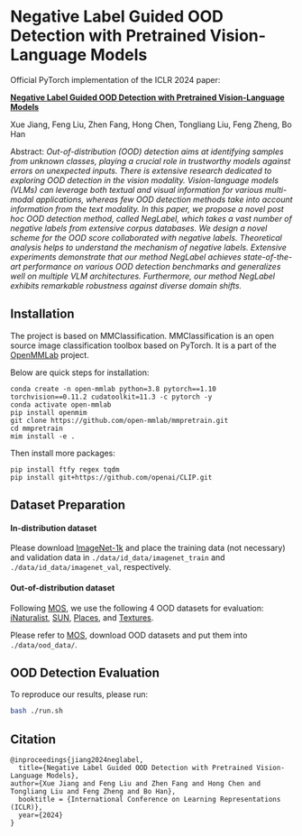 # Negative Label Guided OOD Detection with Pretrained Vision-Language Models


Official PyTorch implementation of the ICLR 2024 paper:

**[Negative Label Guided OOD Detection with Pretrained Vision-Language Models](https://openreview.net/forum?id=xUO1HXz4an)**

Xue Jiang, Feng Liu, Zhen Fang, Hong Chen, Tongliang Liu, Feng Zheng, Bo Han

Abstract: *Out-of-distribution (OOD) detection aims at identifying samples from unknown classes, playing a crucial role in trustworthy models against errors on unexpected inputs. There is extensive research dedicated to exploring OOD detection in the vision modality. Vision-language models (VLMs) can leverage both textual and visual information for various multi-modal applications, whereas few OOD detection methods take into account information from the text modality. In this paper, we propose a novel post hoc OOD detection method, called NegLabel, which takes a vast number of negative labels from extensive corpus databases. We design a novel scheme for the OOD score collaborated with negative labels. Theoretical analysis helps to understand the mechanism of negative labels. Extensive experiments demonstrate that our method NegLabel achieves state-of-the-art performance on various OOD detection benchmarks and generalizes well on multiple VLM architectures. Furthermore, our method NegLabel exhibits remarkable robustness against diverse domain shifts.*

## Installation

The project is based on MMClassification. MMClassification is an open source image classification toolbox based on PyTorch. It is a part of the [OpenMMLab](https://openmmlab.com/) project.

Below are quick steps for installation:

```shell
conda create -n open-mmlab python=3.8 pytorch==1.10 torchvision==0.11.2 cudatoolkit=11.3 -c pytorch -y
conda activate open-mmlab
pip install openmim
git clone https://github.com/open-mmlab/mmpretrain.git
cd mmpretrain
mim install -e .
```

Then install more packages:

```shell
pip install ftfy regex tqdm
pip install git+https://github.com/openai/CLIP.git
```

## Dataset Preparation

#### In-distribution dataset

Please download [ImageNet-1k](http://www.image-net.org/challenges/LSVRC/2012/index) and place the training data (not necessary) and validation data in
`./data/id_data/imagenet_train` and  `./data/id_data/imagenet_val`, respectively.

#### Out-of-distribution dataset

Following [MOS](https://arxiv.org/pdf/2105.01879.pdf), we use the following 4 OOD datasets for evaluation: [iNaturalist](https://arxiv.org/pdf/1707.06642.pdf), [SUN](https://vision.princeton.edu/projects/2010/SUN/paper.pdf), [Places](http://places2.csail.mit.edu/PAMI_places.pdf), and [Textures](https://arxiv.org/pdf/1311.3618.pdf).

Please refer to [MOS](https://github.com/deeplearning-wisc/large_scale_ood), download OOD datasets and put them into `./data/ood_data/`.


## OOD Detection Evaluation

To reproduce our results, please run:

```bash
bash ./run.sh
```



## Citation


```
@inproceedings{jiang2024neglabel,
  title={Negative Label Guided OOD Detection with Pretrained Vision-Language Models},
author={Xue Jiang and Feng Liu and Zhen Fang and Hong Chen and Tongliang Liu and Feng Zheng and Bo Han},
  booktitle = {International Conference on Learning Representations (ICLR)},
  year={2024}
}
```
